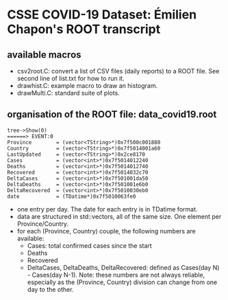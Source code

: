 # CSSE COVID-19 Dataset: Émilien Chapon's ROOT transcript

## available macros
* csv2root.C: convert a list of CSV files (daily reports) to a ROOT file. See second line of list.txt for how to run it.
* drawhist.C: example macro to draw an histogram.
* drawMulti.C: standard suite of plots.

## organisation of the ROOT file: data_covid19.root
    tree->Show(0)
    ======> EVENT:0
    Province        = (vector<TString>*)0x7f500c001880
    Country         = (vector<TString>*)0x7f5014001a60
    LastUpdated     = (vector<TString>*)0x2ce8170
    Cases           = (vector<int>*)0x7f5014012240
    Deaths          = (vector<int>*)0x7f5014012740
    Recovered       = (vector<int>*)0x7f5014032c70
    DeltaCases      = (vector<int>*)0x7f501001da50
    DeltaDeaths     = (vector<int>*)0x7f501001e6b0
    DeltaRecovered  = (vector<int>*)0x7f5010030eb0
    date            = (TDatime*)0x7f5010063fe0

* one entry per day. The date for each entry is in TDatime format.
* data are structured in std::vectors, all of the same size. One element per Province/Country.
* for each (Province, Country) couple, the following numbers are available:
  * Cases: total confirmed cases since the start
  * Deaths
  * Recovered
  * DeltaCases, DeltaDeaths, DeltaRecovered: defined as Cases(day N) - Cases(day N-1). Note: these numbers are not always reliable, especially as the (Province, Country) division can change from one day to the other.

